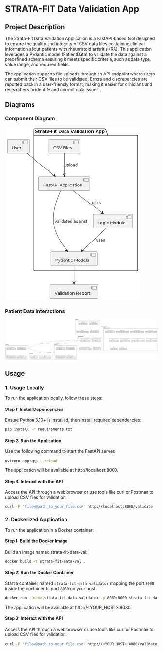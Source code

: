 # STRATA-FIT Data Validation App

## Project Description
The Strata-Fit Data Validation Application is a FastAPI-based tool designed to ensure the quality and integrity of CSV data files containing clinical information about patients with rheumatoid arthritis (RA). This application leverages a Pydantic model (PatientData) to validate the data against a predefined schema ensuring it meets specific criteria, such as data type, value range, and required fields.

The application supports file uploads through an API endpoint where users can submit their CSV files to be validated. Errors and discrepancies are reported back in a user-friendly format, making it easier for clinicians and researchers to identify and correct data issues.

## Diagrams
### Component Diagram
![app](docs/app.png)
### Patient Data Interactions
![patient data](docs/patient_data.png)

## Usage
### 1. Usage Locally
To run the application locally, follow these steps:

#### Step 1: Install Dependencies
Ensure Python 3.10+ is installed, then install required dependencies:
```bash
pip install -r requirements.txt
```

#### Step 2: Run the Application
Use the following command to start the FastAPI server:

```bash
uvicorn app:app --reload
```
The application will be available at http://localhost:8000.

#### Step 3: Interact with the API
Access the API through a web browser or use tools like curl or Postman to upload CSV files for validation:

```bash
curl -F 'file=@path_to_your_file.csv' http://localhost:8000/validate
```

### 2. Dockerized Application
To run the application in a Docker container:

#### Step 1: Build the Docker Image
Build an image named strata-fit-data-val:

```bash
docker build -t strata-fit-data-val .
```

#### Step 2: Run the Docker Container
Start a container named `strata-fit-data-validator` mapping the port `8000` inside the container to port `8080` on your host:

```bash
docker run --name strata-fit-data-validator -p 8080:8000 strata-fit-data-val
```
The application will be available at http://<YOUR_HOST>:8080.

#### Step 3: Interact with the API
Access the API through a web browser or use tools like curl or Postman to upload CSV files for validation:

```bash
curl -F 'file=@path_to_your_file.csv' http://<YOUR_HOST>:8080/validate
```